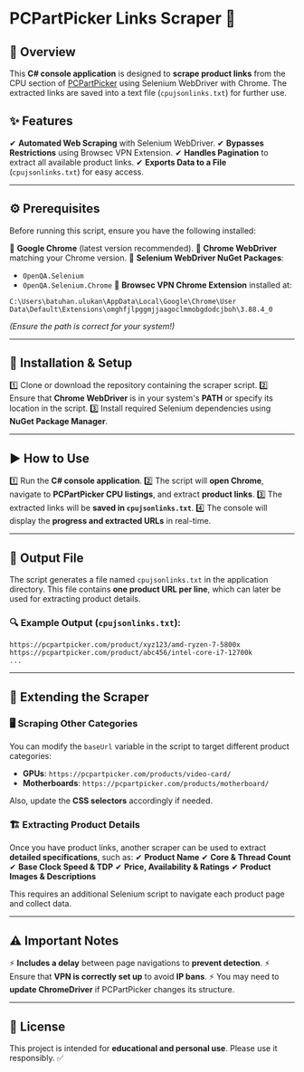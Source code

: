 # PCPartPicker Links Scraper 🚀

## 📌 Overview
This **C# console application** is designed to **scrape product links** from the CPU section of [PCPartPicker](https://pcpartpicker.com/products/cpu/) using Selenium WebDriver with Chrome. The extracted links are saved into a text file (`cpujsonlinks.txt`) for further use.

## ✨ Features
✔ **Automated Web Scraping** with Selenium WebDriver.
✔ **Bypasses Restrictions** using Browsec VPN Extension.
✔ **Handles Pagination** to extract all available product links.
✔ **Exports Data to a File** (`cpujsonlinks.txt`) for easy access.

---

## ⚙ Prerequisites
Before running this script, ensure you have the following installed:

🔹 **Google Chrome** (latest version recommended).
🔹 **Chrome WebDriver** matching your Chrome version.
🔹 **Selenium WebDriver NuGet Packages**:
  - `OpenQA.Selenium`
  - `OpenQA.Selenium.Chrome`
🔹 **Browsec VPN Chrome Extension** installed at:
```
C:\Users\batuhan.ulukan\AppData\Local\Google\Chrome\User Data\Default\Extensions\omghfjlpggmjjaagoclmmobgdodcjboh\3.88.4_0
```
*(Ensure the path is correct for your system!)*

---

## 🚀 Installation & Setup
1️⃣ Clone or download the repository containing the scraper script.
2️⃣ Ensure that **Chrome WebDriver** is in your system's **PATH** or specify its location in the script.
3️⃣ Install required Selenium dependencies using **NuGet Package Manager**.

---

## ▶️ How to Use
1️⃣ Run the **C# console application**.
2️⃣ The script will **open Chrome**, navigate to **PCPartPicker CPU listings**, and extract **product links**.
3️⃣ The extracted links will be **saved in `cpujsonlinks.txt`**.
4️⃣ The console will display the **progress and extracted URLs** in real-time.

---

## 📂 Output File
The script generates a file named `cpujsonlinks.txt` in the application directory. This file contains **one product URL per line**, which can later be used for extracting product details.

### 🔍 Example Output (`cpujsonlinks.txt`):
```
https://pcpartpicker.com/product/xyz123/amd-ryzen-7-5800x
https://pcpartpicker.com/product/abc456/intel-core-i7-12700k
...
```

---

## 🔧 Extending the Scraper
### 🖥 Scraping Other Categories
You can modify the `baseUrl` variable in the script to target different product categories:
- **GPUs**: `https://pcpartpicker.com/products/video-card/`
- **Motherboards**: `https://pcpartpicker.com/products/motherboard/`

Also, update the **CSS selectors** accordingly if needed.

### 🏗 Extracting Product Details
Once you have product links, another scraper can be used to extract **detailed specifications**, such as:
✔ **Product Name**
✔ **Core & Thread Count**
✔ **Base Clock Speed & TDP**
✔ **Price, Availability & Ratings**
✔ **Product Images & Descriptions**

This requires an additional Selenium script to navigate each product page and collect data.

---

## ⚠️ Important Notes
⚡ **Includes a delay** between page navigations to **prevent detection**.
⚡ Ensure that **VPN is correctly set up** to avoid **IP bans**.
⚡ You may need to **update ChromeDriver** if PCPartPicker changes its structure.

---

## 📜 License
This project is intended for **educational and personal use**. Please use it responsibly. ✅

